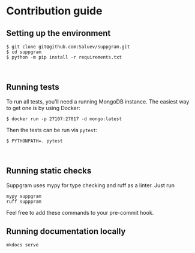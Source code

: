 # Contribution guide

## Setting up the environment

```shell
$ git clone git@github.com:Saluev/suppgram.git
$ cd suppgram
$ python -m pip install -r requirements.txt
```

<br/>

## Running tests

To run all tests, you'll need a running MongoDB instance. The easiest way to get
one is by using Docker:
```shell
$ docker run -p 27107:27017 -d mongo:latest
```

Then the tests can be run via `pytest`:
```shell
$ PYTHONPATH=. pytest
```

<br/>

## Running static checks

Suppgram uses mypy for type checking and ruff as a linter. Just run

```shell
mypy suppgram
ruff supppram
```

Feel free to add these commands to your pre-commit hook.

## Running documentation locally

```shell
mkdocs serve
```